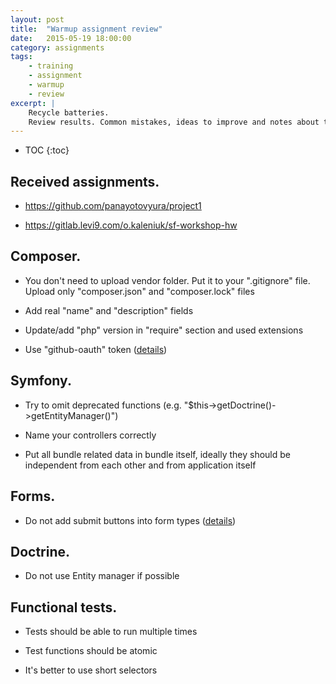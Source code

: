 ```yaml
---
layout: post
title:  "Warmup assignment review"
date:   2015-05-19 18:00:00
category: assignments
tags:
    - training
    - assignment
    - warmup
    - review
excerpt: |
    Recycle batteries.
    Review results. Common mistakes, ideas to improve and notes about this assignment.
---
```

* TOC
{:toc}

## Received assignments.

* https://github.com/panayotovyura/project1

* https://gitlab.levi9.com/o.kaleniuk/sf-workshop-hw

## Composer.

* You don't need to upload vendor folder. Put it to your ".gitignore" file. Upload only "composer.json" and
   "composer.lock" files

* Add real "name" and "description" fields

* Update/add "php" version in "require" section and used extensions

* Use "github-oauth" token ([details][composer-gh-token])

## Symfony.

* Try to omit deprecated functions (e.g. "$this->getDoctrine()->getEntityManager()")

* Name your controllers correctly

* Put all bundle related data in bundle itself, ideally they should be independent from each other and from application itself

## Forms.

* Do not add submit buttons into form types ([details][sf-forms-buttons])

## Doctrine.

* Do not use Entity manager if possible

## Functional tests.

* Tests should be able to run multiple times

* Test functions should be atomic

* It's better to use short selectors

[composer-gh-token]:        https://getcomposer.org/doc/articles/troubleshooting.md#api-rate-limit-and-oauth-tokens
[sf-forms-buttons]:         http://symfony.com/doc/current/best_practices/forms.html#form-button-configuration